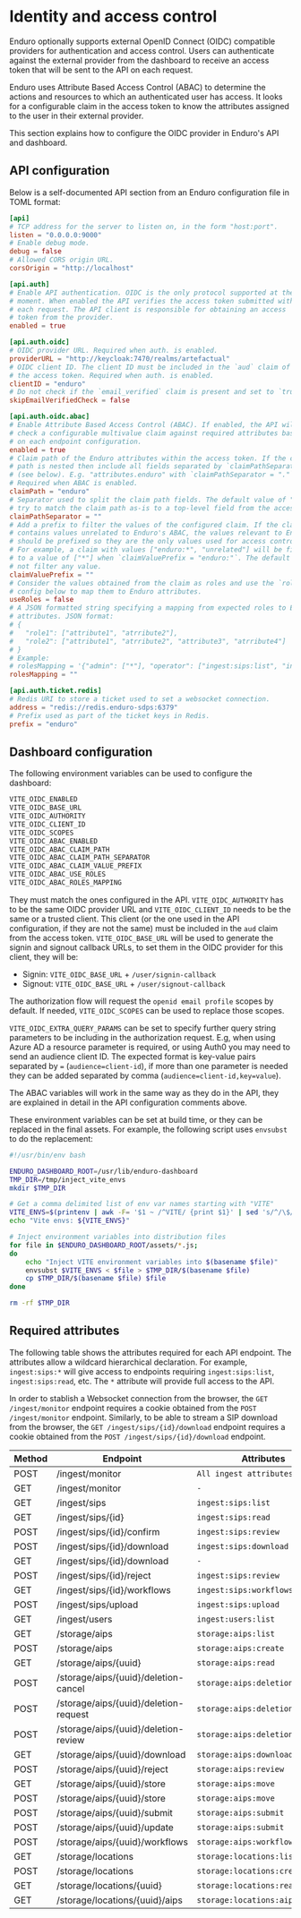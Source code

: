 # Identity and access control

Enduro optionally supports external OpenID Connect (OIDC) compatible providers
for authentication and access control. Users can authenticate against the
external provider from the dashboard to receive an access token that will be
sent to the API on each request.

Enduro uses Attribute Based Access Control (ABAC) to determine the actions and
resources to which an authenticated user has access. It looks for a configurable
claim in the access token to know the attributes assigned to the user in their
external provider.

This section explains how to configure the OIDC provider in Enduro's API and
dashboard.

## API configuration

Below is a self-documented API section from an Enduro configuration file in
TOML format:

```toml
[api]
# TCP address for the server to listen on, in the form "host:port".
listen = "0.0.0.0:9000"
# Enable debug mode.
debug = false
# Allowed CORS origin URL.
corsOrigin = "http://localhost"

[api.auth]
# Enable API authentication. OIDC is the only protocol supported at the
# moment. When enabled the API verifies the access token submitted with
# each request. The API client is responsible for obtaining an access
# token from the provider.
enabled = true

[api.auth.oidc]
# OIDC provider URL. Required when auth. is enabled.
providerURL = "http://keycloak:7470/realms/artefactual"
# OIDC client ID. The client ID must be included in the `aud` claim of
# the access token. Required when auth. is enabled.
clientID = "enduro"
# Do not check if the `email_verified` claim is present and set to `true`.
skipEmailVerifiedCheck = false

[api.auth.oidc.abac]
# Enable Attribute Based Access Control (ABAC). If enabled, the API will
# check a configurable multivalue claim against required attributes based
# on each endpoint configuration.
enabled = true
# Claim path of the Enduro attributes within the access token. If the claim
# path is nested then include all fields separated by `claimPathSeparator`
# (see below). E.g. "attributes.enduro" with `claimPathSeparator = "."`.
# Required when ABAC is enabled.
claimPath = "enduro"
# Separator used to split the claim path fields. The default value of "" will
# try to match the claim path as-is to a top-level field from the access token.
claimPathSeparator = ""
# Add a prefix to filter the values of the configured claim. If the claim
# contains values unrelated to Enduro's ABAC, the values relevant to Enduro
# should be prefixed so they are the only values used for access control.
# For example, a claim with values ["enduro:*", "unrelated"] will be filtered
# to a value of ["*"] when `claimValuePrefix = "enduro:"`. The default "" will
# not filter any value.
claimValuePrefix = ""
# Consider the values obtained from the claim as roles and use the `rolesMapping`
# config below to map them to Enduro attributes.
useRoles = false
# A JSON formatted string specifying a mapping from expected roles to Enduro
# attributes. JSON format:
# {
#   "role1": ["attribute1", "atrribute2"],
#   "role2": ["attribute1", "atrribute2", "attribute3", "atrribute4"]
# }
# Example:
# rolesMapping = '{"admin": ["*"], "operator": ["ingest:sips:list", "ingest:sips:read", "ingest:sips:upload", "ingest:sips:workflows:list"], "readonly": ["ingest:sips:list", "ingest:sips:read", "ingest:sips:workflows:list"]}'
rolesMapping = ""

[api.auth.ticket.redis]
# Redis URI to store a ticket used to set a websocket connection.
address = "redis://redis.enduro-sdps:6379"
# Prefix used as part of the ticket keys in Redis.
prefix = "enduro"
```

## Dashboard configuration

The following environment variables can be used to configure the dashboard:

```txt
VITE_OIDC_ENABLED
VITE_OIDC_BASE_URL
VITE_OIDC_AUTHORITY
VITE_OIDC_CLIENT_ID
VITE_OIDC_SCOPES
VITE_OIDC_ABAC_ENABLED
VITE_OIDC_ABAC_CLAIM_PATH
VITE_OIDC_ABAC_CLAIM_PATH_SEPARATOR
VITE_OIDC_ABAC_CLAIM_VALUE_PREFIX
VITE_OIDC_ABAC_USE_ROLES
VITE_OIDC_ABAC_ROLES_MAPPING
```

They must match the ones configured in the API. `VITE_OIDC_AUTHORITY` has to be
the same OIDC provider URL and `VITE_OIDC_CLIENT_ID` needs to be the same or a
trusted client. This client (or the one used in the API configuration, if they
are not the same) must be included in the `aud` claim from the access token.
`VITE_OIDC_BASE_URL` will be used to generate the signin and signout callback
URLs, to set them in the OIDC provider for this client, they will be:

- Signin: `VITE_OIDC_BASE_URL` + `/user/signin-callback`
- Signout: `VITE_OIDC_BASE_URL` + `/user/signout-callback`

The authorization flow will request the `openid email profile` scopes by
default. If needed, `VITE_OIDC_SCOPES` can be used to replace those scopes.

`VITE_OIDC_EXTRA_QUERY_PARAMS` can be set to specify further query string
parameters to be including in the authorization request. E.g, when using Azure
AD a resource parameter is required, or using Auth0 you may need to send an
audience client ID. The expected format is key-value pairs separated by `=`
(`audience=client-id`), if more than one parameter is needed they can be added
separated by comma (`audience=client-id,key=value`).

The ABAC variables will work in the same way as they do in the API, they are
explained in detail in the API configuration comments above.

These environment variables can be set at build time, or they can be replaced in
the final assets. For example, the following script uses `envsubst` to do the
replacement:

```bash
#!/usr/bin/env bash

ENDURO_DASHBOARD_ROOT=/usr/lib/enduro-dashboard
TMP_DIR=/tmp/inject_vite_envs
mkdir $TMP_DIR

# Get a comma delimited list of env var names starting with "VITE"
VITE_ENVS=$(printenv | awk -F= '$1 ~ /^VITE/ {print $1}' | sed 's/^/\$/g' | paste -sd,);
echo "Vite envs: ${VITE_ENVS}"

# Inject environment variables into distribution files
for file in $ENDURO_DASHBOARD_ROOT/assets/*.js;
do
    echo "Inject VITE environment variables into $(basename $file)"
    envsubst $VITE_ENVS < $file > $TMP_DIR/$(basename $file)
    cp $TMP_DIR/$(basename $file) $file
done

rm -rf $TMP_DIR
```

## Required attributes

The following table shows the attributes required for each API endpoint. The
attributes allow a wildcard hierarchical declaration. For example,
`ingest:sips:*` will give access to endpoints requiring `ingest:sips:list`,
`ingest:sips:read`, etc. The `*` attribute will provide full access to the API.

In order to stablish a Websocket connection from the browser, the
`GET /ingest/monitor` endpoint requires a cookie obtained from the
`POST /ingest/monitor` endpoint. Similarly, to be able to stream a SIP download
from the browser, the `GET /ingest/sips/{id}/download` endpoint requires a
cookie obtained from the `POST /ingest/sips/{id}/download` endpoint.

| Method | Endpoint                              | Attributes                      |
| ------ | ------------------------------------- | ------------------------------- |
| POST   | /ingest/monitor                       | `All ingest attributes`         |
| GET    | /ingest/monitor                       | `-`                             |
| GET    | /ingest/sips                          | `ingest:sips:list`              |
| GET    | /ingest/sips/{id}                     | `ingest:sips:read`              |
| POST   | /ingest/sips/{id}/confirm             | `ingest:sips:review`            |
| POST   | /ingest/sips/{id}/download            | `ingest:sips:download`          |
| GET    | /ingest/sips/{id}/download            | `-`                             |
| POST   | /ingest/sips/{id}/reject              | `ingest:sips:review`            |
| GET    | /ingest/sips/{id}/workflows           | `ingest:sips:workflows:list`    |
| POST   | /ingest/sips/upload                   | `ingest:sips:upload`            |
| GET    | /ingest/users                         | `ingest:users:list`             |
| GET    | /storage/aips                         | `storage:aips:list`             |
| POST   | /storage/aips                         | `storage:aips:create`           |
| GET    | /storage/aips/{uuid}                  | `storage:aips:read`             |
| POST   | /storage/aips/{uuid}/deletion-cancel  | `storage:aips:deletion:request` |
| POST   | /storage/aips/{uuid}/deletion-request | `storage:aips:deletion:request` |
| POST   | /storage/aips/{uuid}/deletion-review  | `storage:aips:deletion:review`  |
| GET    | /storage/aips/{uuid}/download         | `storage:aips:download`         |
| POST   | /storage/aips/{uuid}/reject           | `storage:aips:review`           |
| GET    | /storage/aips/{uuid}/store            | `storage:aips:move`             |
| POST   | /storage/aips/{uuid}/store            | `storage:aips:move`             |
| POST   | /storage/aips/{uuid}/submit           | `storage:aips:submit`           |
| POST   | /storage/aips/{uuid}/update           | `storage:aips:submit`           |
| POST   | /storage/aips/{uuid}/workflows        | `storage:aips:workflows:list`   |
| GET    | /storage/locations                    | `storage:locations:list`        |
| POST   | /storage/locations                    | `storage:locations:create`      |
| GET    | /storage/locations/{uuid}             | `storage:locations:read`        |
| GET    | /storage/locations/{uuid}/aips        | `storage:locations:aips:list`   |
